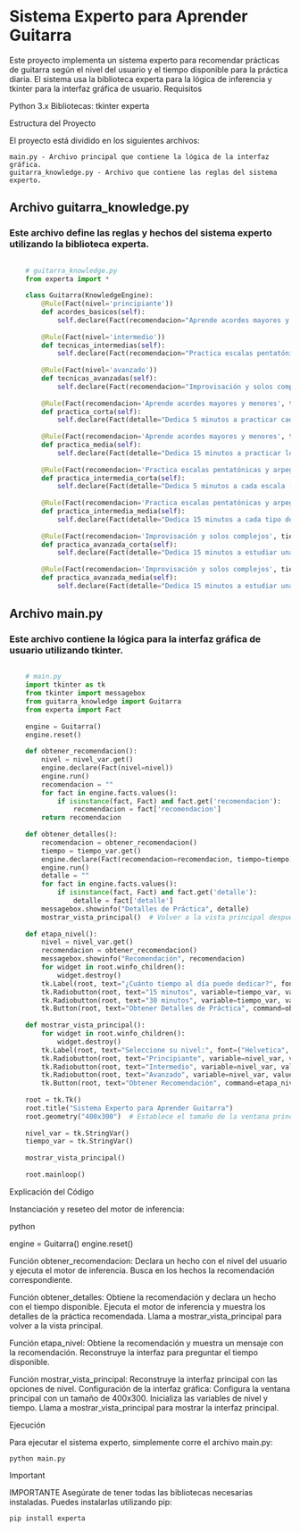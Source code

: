 # Sistema Experto para Aprender Guitarra

Este proyecto implementa un sistema experto para recomendar prácticas de guitarra según el nivel del usuario y el tiempo disponible para la práctica diaria. El sistema usa la biblioteca experta para la lógica de inferencia y tkinter para la interfaz gráfica de usuario.
Requisitos

Python 3.x
    Bibliotecas:
    tkinter
    experta

Estructura del Proyecto

El proyecto está dividido en los siguientes archivos:

    main.py - Archivo principal que contiene la lógica de la interfaz gráfica.
    guitarra_knowledge.py - Archivo que contiene las reglas del sistema experto.

## Archivo guitarra_knowledge.py

### Este archivo define las reglas y hechos del sistema experto utilizando la biblioteca experta.


```python

    # guitarra_knowledge.py
    from experta import *
    
    class Guitarra(KnowledgeEngine):
        @Rule(Fact(nivel='principiante'))
        def acordes_basicos(self):
            self.declare(Fact(recomendacion="Aprende acordes mayores y menores"))
    
        @Rule(Fact(nivel='intermedio'))
        def tecnicas_intermedias(self):
            self.declare(Fact(recomendacion="Practica escalas pentatónicas y arpegios"))
    
        @Rule(Fact(nivel='avanzado'))
        def tecnicas_avanzadas(self):
            self.declare(Fact(recomendacion="Improvisación y solos complejos"))
    
        @Rule(Fact(recomendacion='Aprende acordes mayores y menores', tiempo='15 minutos'))
        def practica_corta(self):
            self.declare(Fact(detalle="Dedica 5 minutos a practicar cada acorde (Do, Re, Mi, Fa, Sol, La, Si)"))
    
        @Rule(Fact(recomendacion='Aprende acordes mayores y menores', tiempo='30 minutos'))
        def practica_media(self):
            self.declare(Fact(detalle="Dedica 15 minutos a practicar los acordes y 15 minutos a cambiar entre ellos"))
    
        @Rule(Fact(recomendacion='Practica escalas pentatónicas y arpegios', tiempo='15 minutos'))
        def practica_intermedia_corta(self):
            self.declare(Fact(detalle="Dedica 5 minutos a cada escala (mayor, menor, pentatónica)"))
    
        @Rule(Fact(recomendacion='Practica escalas pentatónicas y arpegios', tiempo='30 minutos'))
        def practica_intermedia_media(self):
            self.declare(Fact(detalle="Dedica 15 minutos a cada tipo de ejercicio (escalas, arpegios)"))
        
        @Rule(Fact(recomendacion='Improvisación y solos complejos', tiempo='15 minutos'))
        def practica_avanzada_corta(self):
            self.declare(Fact(detalle="Dedica 15 minutos a estudiar una técnica avanzada"))
    
        @Rule(Fact(recomendacion='Improvisación y solos complejos', tiempo='30 minutos'))
        def practica_avanzada_media(self):
            self.declare(Fact(detalle="Dedica 15 minutos a estudiar una técnica avanzada y 15 minutos a improvisar sobre una base"))

```
## Archivo main.py

### Este archivo contiene la lógica para la interfaz gráfica de usuario utilizando tkinter.

```python

    # main.py
    import tkinter as tk
    from tkinter import messagebox
    from guitarra_knowledge import Guitarra
    from experta import Fact
    
    engine = Guitarra()
    engine.reset()
    
    def obtener_recomendacion():
        nivel = nivel_var.get()
        engine.declare(Fact(nivel=nivel))
        engine.run()
        recomendacion = ""
        for fact in engine.facts.values():
            if isinstance(fact, Fact) and fact.get('recomendacion'):
                recomendacion = fact['recomendacion']
        return recomendacion
    
    def obtener_detalles():
        recomendacion = obtener_recomendacion()
        tiempo = tiempo_var.get()
        engine.declare(Fact(recomendacion=recomendacion, tiempo=tiempo))
        engine.run()
        detalle = ""
        for fact in engine.facts.values():
            if isinstance(fact, Fact) and fact.get('detalle'):
                detalle = fact['detalle']
        messagebox.showinfo("Detalles de Práctica", detalle)
        mostrar_vista_principal()  # Volver a la vista principal después de mostrar el mensaje
    
    def etapa_nivel():
        nivel = nivel_var.get()
        recomendacion = obtener_recomendacion()
        messagebox.showinfo("Recomendación", recomendacion)
        for widget in root.winfo_children():
            widget.destroy()
        tk.Label(root, text="¿Cuánto tiempo al día puede dedicar?", font=("Helvetica", 16)).pack(pady=10)
        tk.Radiobutton(root, text="15 minutos", variable=tiempo_var, value='15 minutos', font=("Helvetica", 14)).pack(anchor="w", padx=20)
        tk.Radiobutton(root, text="30 minutos", variable=tiempo_var, value='30 minutos', font=("Helvetica", 14)).pack(anchor="w", padx=20)
        tk.Button(root, text="Obtener Detalles de Práctica", command=obtener_detalles, font=("Helvetica", 14)).pack(pady=20)
    
    def mostrar_vista_principal():
        for widget in root.winfo_children():
            widget.destroy()
        tk.Label(root, text="Seleccione su nivel:", font=("Helvetica", 16)).pack(pady=10)
        tk.Radiobutton(root, text="Principiante", variable=nivel_var, value='principiante', font=("Helvetica", 14)).pack(anchor="w", padx=20)
        tk.Radiobutton(root, text="Intermedio", variable=nivel_var, value='intermedio', font=("Helvetica", 14)).pack(anchor="w", padx=20)
        tk.Radiobutton(root, text="Avanzado", variable=nivel_var, value='avanzado', font=("Helvetica", 14)).pack(anchor="w", padx=20)
        tk.Button(root, text="Obtener Recomendación", command=etapa_nivel, font=("Helvetica", 14)).pack(pady=20)
    
    root = tk.Tk()
    root.title("Sistema Experto para Aprender Guitarra")
    root.geometry("400x300")  # Establece el tamaño de la ventana principal
    
    nivel_var = tk.StringVar()
    tiempo_var = tk.StringVar()
    
    mostrar_vista_principal()
    
    root.mainloop()
```

Explicación del Código

Instanciación y reseteo del motor de inferencia:

python

engine = Guitarra()
engine.reset()

Función obtener_recomendacion:
    Declara un hecho con el nivel del usuario y ejecuta el motor de inferencia.
    Busca en los hechos la recomendación correspondiente.

Función obtener_detalles:
    Obtiene la recomendación y declara un hecho con el tiempo disponible.
     Ejecuta el motor de inferencia y muestra los detalles de la práctica recomendada.
    Llama a mostrar_vista_principal para volver a la vista principal.

Función etapa_nivel:
    Obtiene la recomendación y muestra un mensaje con la recomendación.
    Reconstruye la interfaz para preguntar el tiempo disponible.

Función mostrar_vista_principal:
    Reconstruye la interfaz principal con las opciones de nivel.
    Configuración de la interfaz gráfica:
        Configura la ventana principal con un tamaño de 400x300.
        Inicializa las variables de nivel y tiempo.
        Llama a mostrar_vista_principal para mostrar la interfaz principal.

Ejecución    

Para ejecutar el sistema experto, simplemente corre el archivo main.py:

    python main.py

> [!IMPORTANT]
> IMPORTANTE
> Asegúrate de tener todas las bibliotecas necesarias instaladas. Puedes instalarlas utilizando pip:

    pip install experta
